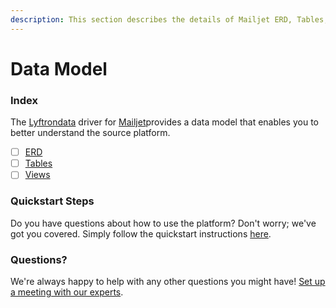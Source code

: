 ```yaml
---
description: This section describes the details of Mailjet ERD, Tables, and Views.
---
```


# Data Model

### Index

The  [Lyftrondata](https://www.lyftrondata.com/) driver for [Mailjet](https://www.lyftrondata.com/integration/marketing-analytics/mailjet/)provides a data model that enables you to better understand the source platform.

* [ ] [ERD](../../../marketing-analytics/mailjet/data-model/erd.md)
* [ ] [Tables](../../../marketing-analytics/mailjet/data-model/tables.md)
* [ ] [Views](../../../marketing-analytics/mailjet/data-model/views.md)

### Quickstart Steps

Do you have questions about how to use the platform? Don't worry; we've got you covered. Simply follow the quickstart instructions [here](../../../marketing-analytics/mailjet/quickstart-steps.md).

### Questions? <a href="#questions" id="questions"></a>

We're always happy to help with any other questions you might have! [Set up a meeting with our experts](https://www.lyftrondata.com/book-a-meeting/).

